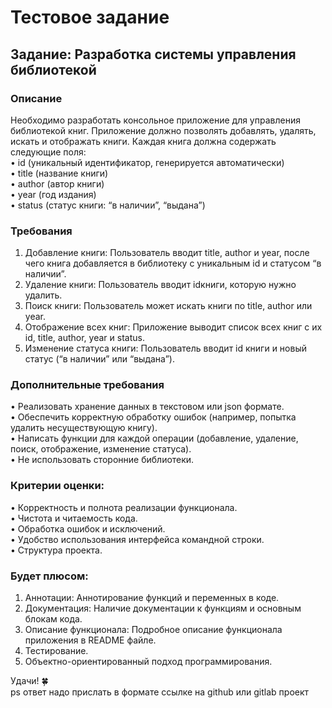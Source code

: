 # Тестовое задание  
## Задание: Разработка системы управления библиотекой  
### Описание  
Необходимо разработать консольное приложение для управления библиотекой книг. Приложение должно позволять добавлять, удалять, искать и отображать книги. Каждая книга должна содержать следующие поля:  
 • id (уникальный идентификатор, генерируется автоматически)  
 • title (название книги)  
 • author (автор книги)  
 • year (год издания)  
 • status (статус книги: “в наличии”, “выдана”)  

### Требования  
 1. Добавление книги: Пользователь вводит title, author и year, после чего книга добавляется в библиотеку с уникальным id и статусом “в наличии”.  
 2. Удаление книги: Пользователь вводит idкниги, которую нужно удалить.  
 3. Поиск книги: Пользователь может искать книги по title, author или year.  
 4. Отображение всех книг: Приложение выводит список всех книг с их id, title, author, year и status.  
 5. Изменение статуса книги: Пользователь вводит id книги и новый статус (“в наличии” или “выдана”).  

### Дополнительные требования  
 • Реализовать хранение данных в текстовом или json формате.  
 • Обеспечить корректную обработку ошибок (например, попытка удалить несуществующую книгу).  
 • Написать функции для каждой операции (добавление, удаление, поиск, отображение, изменение статуса).  
 • Не использовать сторонние библиотеки.  

### Критерии оценки:  
 • Корректность и полнота реализации функционала.  
 • Чистота и читаемость кода.  
 • Обработка ошибок и исключений.  
 • Удобство использования интерфейса командной строки.  
 • Структура проекта.  

### Будет плюсом:  
1. Аннотации: Аннотирование функций и переменных в коде.  
2. Документация: Наличие документации к функциям и основным блокам кода.  
3. Описание функционала: Подробное описание функционала приложения в README файле.  
4. Тестирование.  
5. Объектно-ориентированный подход программирования.  

Удачи! 🍀   
ps ответ надо прислать в формате ссылке на github или gitlab проект  
